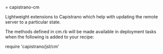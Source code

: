 = capistrano-cm

Lightweight extensions to Capistrano which help with updating the remote server to a particular state.

The methods defined in cm.rb will be made available in deployment tasks when the following is added to your recipe:

require 'capistrano/jsl/cm'